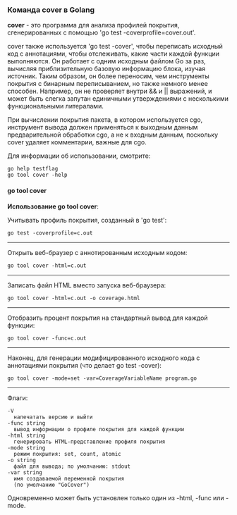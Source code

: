 ### Команда cover в Golang

**cover** - это программа для анализа профилей покрытия, сгенерированных с помощью 'go test -coverprofile=cover.out'.

cover также используется 'go test -cover', чтобы переписать исходный код с аннотациями, чтобы отслеживать, какие части каждой функции выполняются. Он работает с одним исходным файлом Go за раз, вычисляя приблизительную базовую информацию блока, изучая источник. Таким образом, он более переносим, чем инструменты покрытия с бинарным переписыванием, но также немного менее способен. Например, он не проверяет внутри && и || выражений, и может быть слегка запутан единичными утверждениями с несколькими функциональными литералами.

При вычислении покрытия пакета, в котором используется cgo, инструмент вывода должен применяться к выходным данным предварительной обработки cgo, а не к входным данным, поскольку cover удаляет комментарии, важные для cgo.

Для информации об использовании, смотрите:

```
go help testflag
go tool cover -help

```

#### go tool cover

**Использование go tool cover**:

Учитывать профиль покрытия, созданный в 'go test':

```
go test -coverprofile=c.out

```

---

Открыть веб-браузер с аннотированным исходным кодом:

```
go tool cover -html=c.out

```

---

Записать файл HTML вместо запуска веб-браузера:

```
go tool cover -html=c.out -o coverage.html

```

---

Отобразить процент покрытия на стандартный вывод для каждой функции:

```
go tool cover -func=c.out

```

---

Наконец, для генерации модифицированного исходного кода с аннотациями покрытия (что делает go test -cover):

```
go tool cover -mode=set -var=CoverageVariableName program.go

```

---

Флаги:

```
-V
  напечатать версию и выйти
-func string
  вывод информации о профиле покрытия для каждой функции
-html string
  генерировать HTML-представление профиля покрытия
-mode string
  режим покрытия: set, count, atomic
-o string
  файл для вывода; по умолчанию: stdout
-var string
  имя создаваемой переменной покрытия
  (по умолчанию "GoCover")

```

Одновременно может быть установлен только один из -html, -func или -mode.
